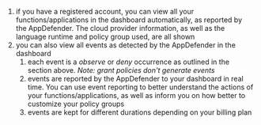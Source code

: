 1. if you have a registered account, you can view all your functions/applications in the dashboard automatically, as reported by the AppDefender.  The cloud provider information, as well as the language runtime and policy group used, are all shown
2. you can also view all events as detected by the AppDefender in the dashboard
   1. each event is a _observe_ or _deny_ occurrence as outlined in the section above.  _Note: grant policies don't generate events_
   2. events are reported by the AppDefender to your dashboard in real time.  You can use event reporting to better understand the actions of your functions/applications, as well as inform you on how better to customize your policy groups
   3. events are kept for different durations depending on your billing plan